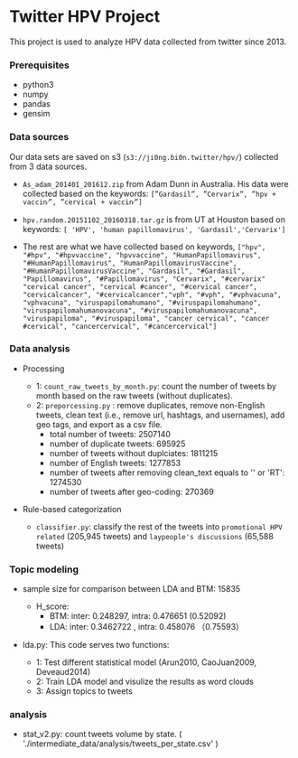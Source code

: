# Twitter HPV Project

This project is used to analyze HPV data collected from twitter since 2013.


### Prerequisites

* python3
* numpy
* pandas
* gensim

### Data sources

Our data sets are saved on s3 (`s3://ji0ng.bi0n.twitter/hpv/`) collected from 3 data sources.

* `As_adam_201401_201612.zip` from Adam Dunn in Australia.  His data were collected based on the keywords:  `[”Gardasil”, ”Cervarix”, ”hpv + vaccin⁄”, ”cervical + vaccin⁄”]`

* `hpv.random.20151102_20160318.tar.gz` is from UT at Houston based on keywords: `[ 'HPV', 'human papillomavirus', 'Gardasil','Cervarix']`

* The rest are what we have collected based on keywords, `["hpv", "#hpv", "#hpvvaccine", "hpvvaccine", "HumanPapillomavirus", "#HumanPapillomavirus",
   "HumanPapillomavirusVaccine", "#HumanPapillomavirusVaccine",
   "Gardasil", "#Gardasil", "Papillomavirus", "#Papillomavirus", "Cervarix", "#cervarix"
   "cervical cancer", "cervical #cancer", "#cervical cancer", "cervicalcancer", "#cervicalcancer","vph",
  "#vph",
   "#vphvacuna",
   "vphvacuna",
   "viruspapilomahumano",
   "#viruspapilomahumano",
   "viruspapilomahumanovacuna",
   "#viruspapilomahumanovacuna",
   "viruspapiloma",
   "#viruspapiloma",
   "cancer cervical",
   "cancer #cervical",
   "cancercervical",
   "#cancercervical"]
`

### Data analysis

* Processing
    * 1: `count_raw_tweets_by_month.py`: count the number of tweets by month based on the raw tweets (without duplicates).
    * 2: `preporcessing.py` : remove duplicates, remove non-English tweets, clean text (i.e., remove url, hashtags, and usernames), add geo tags, and export as a csv file.
        * total number of tweets: 2507140
        * number of duplicate tweets: 695925
        * number of tweets without duplciates: 1811215
        * number of English tweets: 1277853
        * number of tweets after removing clean_text equals to '' or 'RT': 1274530
        * number of tweets after geo-coding: 270369

* Rule-based categorization
    * `classifier.py`: classify the rest of the tweets into `promotional HPV related` (205,945 tweets) and `laypeople's discussions` (65,588 tweets)

### Topic modeling
* sample size for comparison between LDA and BTM: 15835
    * H_score:
      * BTM: inter: 0.248297, intra: 0.476651 (0.52092)
      * LDA: inter: 0.3462722 , intra: 0.458076 （0.75593）

* lda.py: This code serves two functions:
    * 1: Test different statistical model (Arun2010, CaoJuan2009, Deveaud2014)
    * 2: Train LDA model and visulize the results as word clouds
    * 3: Assign topics to tweets

### analysis

* stat_v2.py: count tweets volume by state. ( './intermediate_data/analysis/tweets_per_state.csv' )